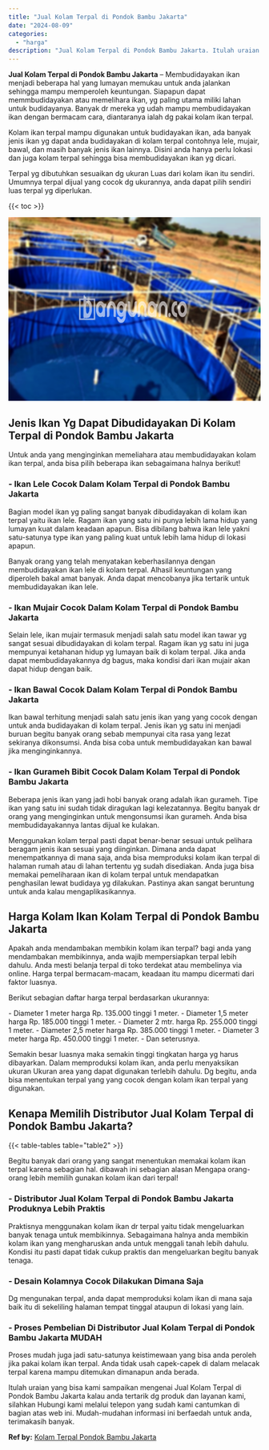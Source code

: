 ```yaml
---
title: "Jual Kolam Terpal di Pondok Bambu Jakarta"
date: "2024-08-09"
categories: 
  - "harga"
description: "Jual Kolam Terpal di Pondok Bambu Jakarta. Itulah uraian yang bisa kami sampaikan mengenai Jual Kolam Terpal di Pondok Bambu Jakarta kalau anda tertarik dg p..."
---
```


**Jual Kolam Terpal di Pondok Bambu Jakarta** – Membudidayakan ikan menjadi beberapa hal yang lumayan memukau untuk anda jalankan sehingga mampu memperoleh keuntungan. Siapapun dapat memmbudidayakan atau memelihara ikan, yg paling utama miliki lahan untuk budidayanya. Banyak dr mereka yg udah mampu membudidayakan ikan dengan bermacam cara, diantaranya ialah dg pakai kolam ikan terpal.

Kolam ikan terpal mampu digunakan untuk budidayakan ikan, ada banyak jenis ikan yg dapat anda budidayakan di kolam terpal contohnya lele, mujair, bawal, dan masih banyak jenis ikan lainnya. Disini anda hanya perlu lokasi dan juga kolam terpal sehingga bisa membudidayakan ikan yg dicari.

Terpal yg dibutuhkan sesuaikan dg ukuran Luas dari kolam ikan itu sendiri. Umumnya terpal dijual yang cocok dg ukurannya, anda dapat pilih sendiri luas terpal yg diperlukan.

{{< toc >}}

![Jual Kolam Terpal di Pondok Bambu Jakarta](/images/jual-kolam-terpal-02.png)

## Jenis Ikan Yg Dapat Dibudidayakan Di Kolam Terpal di Pondok Bambu Jakarta

Untuk anda yang menginginkan memeliahara atau membudidayakan kolam ikan terpal, anda bisa pilih beberapa ikan sebagaimana halnya berikut!

### \- Ikan Lele Cocok Dalam Kolam Terpal di Pondok Bambu Jakarta

Bagian model ikan yg paling sangat banyak dibudidayakan di kolam ikan terpal yaitu ikan lele. Ragam ikan yang satu ini punya lebih lama hidup yang lumayan kuat dalam keadaan apapun. Bisa dibilang bahwa ikan lele yakni satu-satunya type ikan yang paling kuat untuk lebih lama hidup di lokasi apapun.

Banyak orang yang telah menyatakan keberhasilannya dengan membudidayakan ikan lele di kolam terpal. Alhasil keuntungan yang diperoleh bakal amat banyak. Anda dapat mencobanya jika tertarik untuk membudidayakan ikan lele.

### \- Ikan Mujair Cocok Dalam Kolam Terpal di Pondok Bambu Jakarta

Selain lele, ikan mujair termasuk menjadi salah satu model ikan tawar yg sangat sesuai dibudidayakan di kolam terpal. Ragam ikan yg satu ini juga mempunyai ketahanan hidup yg lumayan baik di kolam terpal. Jika anda dapat membudidayakannya dg bagus, maka kondisi dari ikan mujair akan dapat hidup dengan baik.

### \- Ikan Bawal Cocok Dalam Kolam Terpal di Pondok Bambu Jakarta

Ikan bawal terhitung menjadi salah satu jenis ikan yang yang cocok dengan untuk anda budidayakan di kolam terpal. Jenis ikan yg satu ini menjadi buruan begitu banyak orang sebab mempunyai cita rasa yang lezat sekiranya dikonsumsi. Anda bisa coba untuk membudidayakan kan bawal jika menginginkannya.

### \- Ikan Gurameh Bibit Cocok Dalam Kolam Terpal di Pondok Bambu Jakarta

Beberapa jenis ikan yang jadi hobi banyak orang adalah ikan gurameh. Tipe ikan yang satu ini sudah tidak diragukan lagi kelezatannya. Begitu banyak dr orang yang menginginkan untuk mengonsumsi ikan gurameh. Anda bisa membudidayakannya lantas dijual ke kulakan.

Menggunakan kolam terpal pasti dapat benar-benar sesuai untuk pelihara beragam jenis ikan sesuai yang diinginkan. Dimana anda dapat menempatkannya di mana saja, anda bisa memproduksi kolam ikan terpal di halaman rumah atau di lahan tertentu yg sudah disediakan. Anda juga bisa memakai pemeliharaan ikan di kolam terpal untuk mendapatkan penghasilan lewat budidaya yg dilakukan. Pastinya akan sangat beruntung untuk anda kalau mengaplikasikannya.

## Harga Kolam Ikan Kolam Terpal di Pondok Bambu Jakarta

Apakah anda mendambakan membikin kolam ikan terpal? bagi anda yang mendambakan membikinnya, anda wajib mempersiapkan terpal lebih dahulu. Anda mesti belanja terpal di toko terdekat atau membelinya via online. Harga terpal bermacam-macam, keadaan itu mampu dicermati dari faktor luasnya.

Berikut sebagian daftar harga terpal berdasarkan ukurannya:

\- Diameter 1 meter harga Rp. 135.000 tinggi 1 meter. - Diameter 1,5 meter harga Rp. 185.000 tinggi 1 meter. - Diameter 2 mtr. harga Rp. 255.000 tinggi 1 meter. - Diameter 2,5 meter harga Rp. 385.000 tinggi 1 meter. - Diameter 3 meter harga Rp. 450.000 tinggi 1 meter. - Dan seterusnya.

Semakin besar luasnya maka semakin tinggi tingkatan harga yg harus dibayarkan. Dalam memproduksi kolam ikan, anda perlu menyaksikan ukuran Ukuran area yang dapat digunakan terlebih dahulu. Dg begitu, anda bisa menentukan terpal yang yang cocok dengan kolam ikan terpal yang digunakan.

## Kenapa Memilih Distributor Jual Kolam Terpal di Pondok Bambu Jakarta?

{{< table-tables table="table2" >}}

Begitu banyak dari orang yang sangat menentukan memakai kolam ikan terpal karena sebagian hal. dibawah ini sebagian alasan Mengapa orang-orang lebih memilih gunakan kolam ikan dari terpal!

### \- Distributor Jual Kolam Terpal di Pondok Bambu Jakarta Produknya Lebih Praktis

Praktisnya menggunakan kolam ikan dr terpal yaitu tidak mengeluarkan banyak tenaga untuk membikinnya. Sebagaimana halnya anda membikin kolam ikan yang mengharuskan anda untuk menggali tanah lebih dahulu. Kondisi itu pasti dapat tidak cukup praktis dan mengeluarkan begitu banyak tenaga.

### \- Desain Kolamnya Cocok Dilakukan Dimana Saja

Dg mengunakan terpal, anda dapat memproduksi kolam ikan di mana saja baik itu di sekeliling halaman tempat tinggal ataupun di lokasi yang lain.

### \- Proses Pembelian Di Distributor Jual Kolam Terpal di Pondok Bambu Jakarta MUDAH

Proses mudah juga jadi satu-satunya keistimewaan yang bisa anda peroleh jika pakai kolam ikan terpal. Anda tidak usah capek-capek di dalam melacak terpal karena mampu ditemukan dimanapun anda berada.

Itulah uraian yang bisa kami sampaikan mengenai Jual Kolam Terpal di Pondok Bambu Jakarta kalau anda tertarik dg produk dan layanan kami, silahkan Hubungi kami melalui telepon yang sudah kami cantumkan di bagian atas web ini. Mudah-mudahan informasi ini berfaedah untuk anda, terimakasih banyak.

**Ref by:** [Kolam Terpal Pondok Bambu Jakarta](https://id.wikipedia.org/wiki/Kolam)
